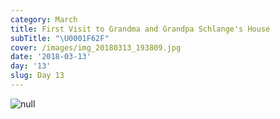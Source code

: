 ```yaml
---
category: March
title: First Visit to Grandma and Grandpa Schlange's House
subTitle: "\U0001F62F"
cover: /images/img_20180313_193809.jpg
date: '2018-03-13'
day: '13'
slug: Day 13
---
```

![null](/images/img_20180313_193809.jpg)
